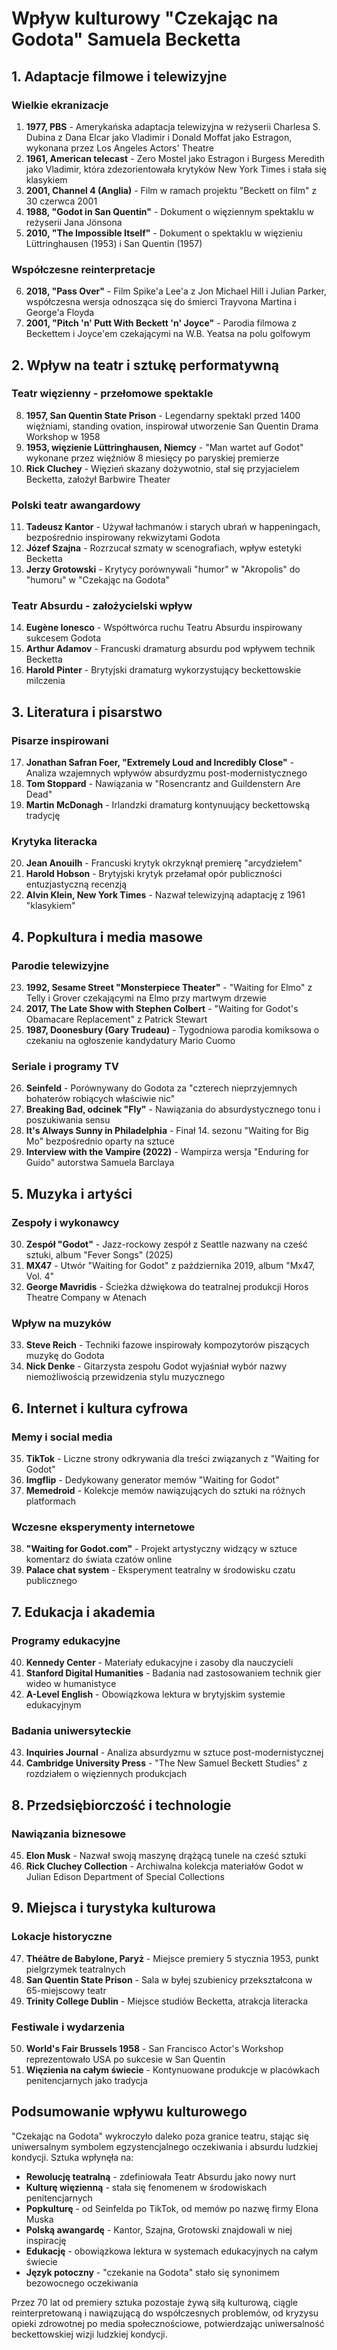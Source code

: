 # Wpływ kulturowy "Czekając na Godota" Samuela Becketta

## 1. Adaptacje filmowe i telewizyjne

### Wielkie ekranizacje
1. **1977, PBS** - Amerykańska adaptacja telewizyjna w reżyserii Charlesa S. Dubina z Dana Elcar jako Vladimir i Donald Moffat jako Estragon, wykonana przez Los Angeles Actors' Theatre
2. **1961, American telecast** - Zero Mostel jako Estragon i Burgess Meredith jako Vladimir, która zdezorientowała krytyków New York Times i stała się klasykiem
3. **2001, Channel 4 (Anglia)** - Film w ramach projektu "Beckett on film" z 30 czerwca 2001
4. **1988, "Godot in San Quentin"** - Dokument o więziennym spektaklu w reżyserii Jana Jönsona
5. **2010, "The Impossible Itself"** - Dokument o spektaklu w więzieniu Lüttringhausen (1953) i San Quentin (1957)

### Współczesne reinterpretacje
6. **2018, "Pass Over"** - Film Spike'a Lee'a z Jon Michael Hill i Julian Parker, współczesna wersja odnosząca się do śmierci Trayvona Martina i George'a Floyda
7. **2001, "Pitch 'n' Putt With Beckett 'n' Joyce"** - Parodia filmowa z Beckettem i Joyce'em czekającymi na W.B. Yeatsa na polu golfowym

## 2. Wpływ na teatr i sztukę performatywną

### Teatr więzienny - przełomowe spektakle
8. **1957, San Quentin State Prison** - Legendarny spektakl przed 1400 więźniami, standing ovation, inspirował utworzenie San Quentin Drama Workshop w 1958
9. **1953, więzienie Lüttringhausen, Niemcy** - "Man wartet auf Godot" wykonane przez więźniów 8 miesięcy po paryskiej premierze
10. **Rick Cluchey** - Więzień skazany dożywotnio, stał się przyjacielem Becketta, założył Barbwire Theater

### Polski teatr awangardowy
11. **Tadeusz Kantor** - Używał łachmanów i starych ubrań w happeningach, bezpośrednio inspirowany rekwizytami Godota
12. **Józef Szajna** - Rozrzucał szmaty w scenografiach, wpływ estetyki Becketta
13. **Jerzy Grotowski** - Krytycy porównywali "humor" w "Akropolis" do "humoru" w "Czekając na Godota"

### Teatr Absurdu - założycielski wpływ
14. **Eugène Ionesco** - Współtwórca ruchu Teatru Absurdu inspirowany sukcesem Godota
15. **Arthur Adamov** - Francuski dramaturg absurdu pod wpływem technik Becketta
16. **Harold Pinter** - Brytyjski dramaturg wykorzystujący beckettowskie milczenia

## 3. Literatura i pisarstwo

### Pisarze inspirowani
17. **Jonathan Safran Foer, "Extremely Loud and Incredibly Close"** - Analiza wzajemnych wpływów absurdyzmu post-modernistycznego
18. **Tom Stoppard** - Nawiązania w "Rosencrantz and Guildenstern Are Dead"
19. **Martin McDonagh** - Irlandzki dramaturg kontynuujący beckettowską tradycję

### Krytyka literacka
20. **Jean Anouilh** - Francuski krytyk okrzyknął premierę "arcydziełem"
21. **Harold Hobson** - Brytyjski krytyk przełamał opór publiczności entuzjastyczną recenzją
22. **Alvin Klein, New York Times** - Nazwał telewizyjną adaptację z 1961 "klasykiem"

## 4. Popkultura i media masowe

### Parodie telewizyjne
23. **1992, Sesame Street "Monsterpiece Theater"** - "Waiting for Elmo" z Telly i Grover czekającymi na Elmo przy martwym drzewie
24. **2017, The Late Show with Stephen Colbert** - "Waiting for Godot's Obamacare Replacement" z Patrick Stewart
25. **1987, Doonesbury (Gary Trudeau)** - Tygodniowa parodia komiksowa o czekaniu na ogłoszenie kandydatury Mario Cuomo

### Seriale i programy TV
26. **Seinfeld** - Porównywany do Godota za "czterech nieprzyjemnych bohaterów robiących właściwie nic"
27. **Breaking Bad, odcinek "Fly"** - Nawiązania do absurdystycznego tonu i poszukiwania sensu
28. **It's Always Sunny in Philadelphia** - Finał 14. sezonu "Waiting for Big Mo" bezpośrednio oparty na sztuce
29. **Interview with the Vampire (2022)** - Wampirza wersja "Enduring for Guido" autorstwa Samuela Barclaya

## 5. Muzyka i artyści

### Zespoły i wykonawcy
30. **Zespół "Godot"** - Jazz-rockowy zespół z Seattle nazwany na cześć sztuki, album "Fever Songs" (2025)
31. **MX47** - Utwór "Waiting for Godot" z października 2019, album "Mx47, Vol. 4"
32. **George Mavridis** - Ścieżka dźwiękowa do teatralnej produkcji Horos Theatre Company w Atenach

### Wpływ na muzyków
33. **Steve Reich** - Techniki fazowe inspirowały kompozytorów piszących muzykę do Godota
34. **Nick Denke** - Gitarzysta zespołu Godot wyjaśniał wybór nazwy niemożliwością przewidzenia stylu muzycznego

## 6. Internet i kultura cyfrowa

### Memy i social media
35. **TikTok** - Liczne strony odkrywania dla treści związanych z "Waiting for Godot"
36. **Imgflip** - Dedykowany generator memów "Waiting for Godot"
37. **Memedroid** - Kolekcje memów nawiązujących do sztuki na różnych platformach

### Wczesne eksperymenty internetowe
38. **"Waiting for Godot.com"** - Projekt artystyczny widzący w sztuce komentarz do świata czatów online
39. **Palace chat system** - Eksperyment teatralny w środowisku czatu publicznego

## 7. Edukacja i akademia

### Programy edukacyjne
40. **Kennedy Center** - Materiały edukacyjne i zasoby dla nauczycieli
41. **Stanford Digital Humanities** - Badania nad zastosowaniem technik gier wideo w humanistyce
42. **A-Level English** - Obowiązkowa lektura w brytyjskim systemie edukacyjnym

### Badania uniwersyteckie
43. **Inquiries Journal** - Analiza absurdyzmu w sztuce post-modernistycznej
44. **Cambridge University Press** - "The New Samuel Beckett Studies" z rozdziałem o więziennych produkcjach

## 8. Przedsiębiorczość i technologie

### Nawiązania biznesowe
45. **Elon Musk** - Nazwał swoją maszynę drążącą tunele na cześć sztuki
46. **Rick Cluchey Collection** - Archiwalna kolekcja materiałów Godot w Julian Edison Department of Special Collections

## 9. Miejsca i turystyka kulturowa

### Lokacje historyczne
47. **Théâtre de Babylone, Paryż** - Miejsce premiery 5 stycznia 1953, punkt pielgrzymek teatralnych
48. **San Quentin State Prison** - Sala w byłej szubienicy przekształcona w 65-miejscowy teatr
49. **Trinity College Dublin** - Miejsce studiów Becketta, atrakcja literacka

### Festiwale i wydarzenia
50. **World's Fair Brussels 1958** - San Francisco Actor's Workshop reprezentowało USA po sukcesie w San Quentin
51. **Więzienia na całym świecie** - Kontynuowane produkcje w placówkach penitencjarnych jako tradycja

## Podsumowanie wpływu kulturowego

"Czekając na Godota" wykroczyło daleko poza granice teatru, stając się uniwersalnym symbolem egzystencjalnego oczekiwania i absurdu ludzkiej kondycji. Sztuka wpłynęła na:

- **Rewolucję teatralną** - zdefiniowała Teatr Absurdu jako nowy nurt
- **Kulturę więzienną** - stała się fenomenem w środowiskach penitencjarnych
- **Popkulturę** - od Seinfelda po TikTok, od memów po nazwę firmy Elona Muska
- **Polską awangardę** - Kantor, Szajna, Grotowski znajdowali w niej inspirację
- **Edukację** - obowiązkowa lektura w systemach edukacyjnych na całym świecie
- **Język potoczny** - "czekanie na Godota" stało się synonimem bezowocnego oczekiwania

Przez 70 lat od premiery sztuka pozostaje żywą siłą kulturową, ciągle reinterpretowaną i nawiązującą do współczesnych problemów, od kryzysu opieki zdrowotnej po media społecznościowe, potwierdzając uniwersalność beckettowskiej wizji ludzkiej kondycji.